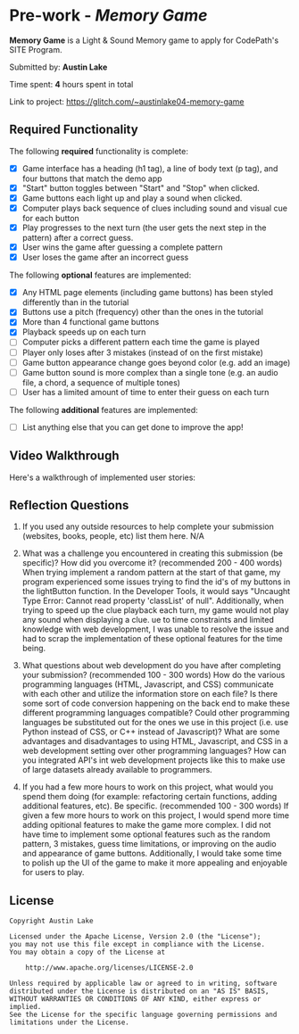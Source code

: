 # Pre-work - *Memory Game*

**Memory Game** is a Light & Sound Memory game to apply for CodePath's SITE Program. 

Submitted by: **Austin Lake**

Time spent: **4** hours spent in total

Link to project: https://glitch.com/~austinlake04-memory-game

## Required Functionality

The following **required** functionality is complete:

* [x] Game interface has a heading (h1 tag), a line of body text (p tag), and four buttons that match the demo app
* [x] "Start" button toggles between "Start" and "Stop" when clicked. 
* [x] Game buttons each light up and play a sound when clicked. 
* [x] Computer plays back sequence of clues including sound and visual cue for each button
* [x] Play progresses to the next turn (the user gets the next step in the pattern) after a correct guess. 
* [x] User wins the game after guessing a complete pattern
* [x] User loses the game after an incorrect guess

The following **optional** features are implemented:

* [x] Any HTML page elements (including game buttons) has been styled differently than in the tutorial
* [x] Buttons use a pitch (frequency) other than the ones in the tutorial
* [x] More than 4 functional game buttons
* [x] Playback speeds up on each turn
* [ ] Computer picks a different pattern each time the game is played
* [ ] Player only loses after 3 mistakes (instead of on the first mistake)
* [ ] Game button appearance change goes beyond color (e.g. add an image)
* [ ] Game button sound is more complex than a single tone (e.g. an audio file, a chord, a sequence of multiple tones)
* [ ] User has a limited amount of time to enter their guess on each turn

The following **additional** features are implemented:

- [ ] List anything else that you can get done to improve the app!

## Video Walkthrough

Here's a walkthrough of implemented user stories:
<img scr="https://i.imgur.com/l9VwyiR.gifv">


## Reflection Questions
1. If you used any outside resources to help complete your submission (websites, books, people, etc) list them here. 
N/A

2. What was a challenge you encountered in creating this submission (be specific)? How did you overcome it? (recommended 200 - 400 words) 
When trying implement a random pattern at the start of that game, my program experienced some issues trying to find the id's of my buttons in the lightButton function.
In the Developer Tools, it would says "Uncaught Type Error: Cannot read property 'classList' of null".
Additionally, when trying to speed up the clue playback each turn, my game would not play any sound when displaying a clue.
ue to time constraints and limited knowledge with web development,
I was unable to resolve the issue and had to scrap the implementation of these optional features for the time being.

3. What questions about web development do you have after completing your submission? (recommended 100 - 300 words) 
How do the various programming languages (HTML, Javascript, and CSS) communicate with each other and utilize the information store on each file?
Is there some sort of code conversion happening on the back end to make these different programming languages compatible?
Could other programming languages be substituted out for the ones we use in this project (i.e. use Python instead of CSS, or C++ instead of Javascript)?
What are some advantages and disadvantages to using HTML, Javascript, and CSS in a web development setting over other programming languages?
How can you integrated API's int web development projects like this to make use of large datasets already available to programmers.


4. If you had a few more hours to work on this project, what would you spend them doing (for example: refactoring certain functions, adding additional features, etc). Be specific. (recommended 100 - 300 words) 
If given a few more hours to work on this project, I would spend more time adding opitional features to make the game more complex.
I did not have time to implement some optional features such as the random pattern, 3 mistakes, guess time limitations, or improving on the audio and appearance of game buttons.
Additionally, I would take some time to polish up the UI of the game to make it more appealing and enjoyable for users to play.


## License

    Copyright Austin Lake

    Licensed under the Apache License, Version 2.0 (the "License");
    you may not use this file except in compliance with the License.
    You may obtain a copy of the License at

        http://www.apache.org/licenses/LICENSE-2.0

    Unless required by applicable law or agreed to in writing, software
    distributed under the License is distributed on an "AS IS" BASIS,
    WITHOUT WARRANTIES OR CONDITIONS OF ANY KIND, either express or implied.
    See the License for the specific language governing permissions and
    limitations under the License.